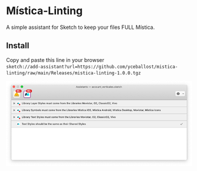 # Mística-Linting
A simple assistant for Sketch to keep your files FULL Mística.

## Install
Copy and paste this line in your browser  
`sketch://add-assistant?url=https://github.com/yceballost/mistica-linting/raw/main/Releases/mistica-linting-1.0.0.tgz`

![image](img/mistica-linting-image.png)
